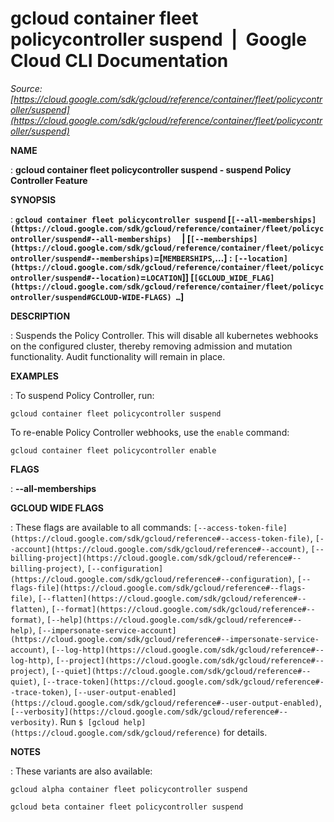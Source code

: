 # gcloud container fleet policycontroller suspend  |  Google Cloud CLI Documentation

*Source: [https://cloud.google.com/sdk/gcloud/reference/container/fleet/policycontroller/suspend](https://cloud.google.com/sdk/gcloud/reference/container/fleet/policycontroller/suspend)*

**NAME**

: **gcloud container fleet policycontroller suspend - suspend Policy Controller Feature**

**SYNOPSIS**

: **`gcloud container fleet policycontroller suspend` [`[--all-memberships](https://cloud.google.com/sdk/gcloud/reference/container/fleet/policycontroller/suspend#--all-memberships)`     | [`[--memberships](https://cloud.google.com/sdk/gcloud/reference/container/fleet/policycontroller/suspend#--memberships)`=[`MEMBERSHIPS`,…] : `[--location](https://cloud.google.com/sdk/gcloud/reference/container/fleet/policycontroller/suspend#--location)`=`LOCATION`]] [`[GCLOUD_WIDE_FLAG](https://cloud.google.com/sdk/gcloud/reference/container/fleet/policycontroller/suspend#GCLOUD-WIDE-FLAGS) …`]**

**DESCRIPTION**

: Suspends the Policy Controller. This will disable all kubernetes webhooks on the
configured cluster, thereby removing admission and mutation functionality. Audit
functionality will remain in place.

**EXAMPLES**

: To suspend Policy Controller, run:

```
gcloud container fleet policycontroller suspend
```

To re-enable Policy Controller webhooks, use the `enable` command:

```
gcloud container fleet policycontroller enable
```

**FLAGS**

: **--all-memberships**

**GCLOUD WIDE FLAGS**

: These flags are available to all commands: `[--access-token-file](https://cloud.google.com/sdk/gcloud/reference#--access-token-file)`,
`[--account](https://cloud.google.com/sdk/gcloud/reference#--account)`, `[--billing-project](https://cloud.google.com/sdk/gcloud/reference#--billing-project)`,
`[--configuration](https://cloud.google.com/sdk/gcloud/reference#--configuration)`,
`[--flags-file](https://cloud.google.com/sdk/gcloud/reference#--flags-file)`,
`[--flatten](https://cloud.google.com/sdk/gcloud/reference#--flatten)`, `[--format](https://cloud.google.com/sdk/gcloud/reference#--format)`, `[--help](https://cloud.google.com/sdk/gcloud/reference#--help)`, `[--impersonate-service-account](https://cloud.google.com/sdk/gcloud/reference#--impersonate-service-account)`,
`[--log-http](https://cloud.google.com/sdk/gcloud/reference#--log-http)`,
`[--project](https://cloud.google.com/sdk/gcloud/reference#--project)`, `[--quiet](https://cloud.google.com/sdk/gcloud/reference#--quiet)`, `[--trace-token](https://cloud.google.com/sdk/gcloud/reference#--trace-token)`, `[--user-output-enabled](https://cloud.google.com/sdk/gcloud/reference#--user-output-enabled)`,
`[--verbosity](https://cloud.google.com/sdk/gcloud/reference#--verbosity)`.
Run `$ [gcloud help](https://cloud.google.com/sdk/gcloud/reference)` for details.

**NOTES**

: These variants are also available:

```
gcloud alpha container fleet policycontroller suspend
```

```
gcloud beta container fleet policycontroller suspend
```